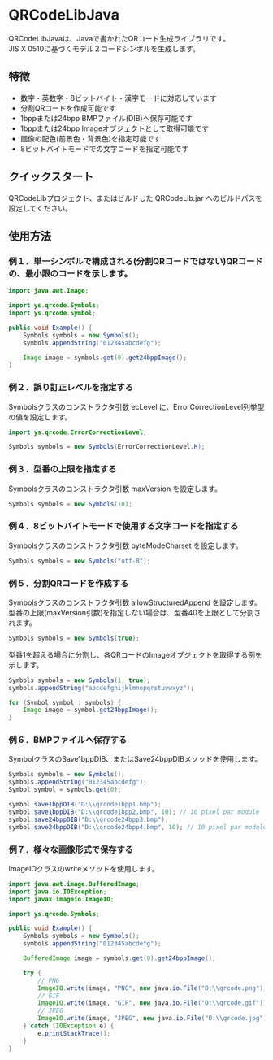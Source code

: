 # QRCodeLibJava
QRCodeLibJavaは、Javaで書かれたQRコード生成ライブラリです。  
JIS X 0510に基づくモデル２コードシンボルを生成します。

## 特徴
- 数字・英数字・8ビットバイト・漢字モードに対応しています
- 分割QRコードを作成可能です
- 1bppまたは24bpp BMPファイル(DIB)へ保存可能です
- 1bppまたは24bpp Imageオブジェクトとして取得可能です  
- 画像の配色(前景色・背景色)を指定可能です
- 8ビットバイトモードでの文字コードを指定可能です


## クイックスタート
QRCodeLibプロジェクト、またはビルドした QRCodeLib.jar へのビルドパスを設定してください。


## 使用方法
### 例１．単一シンボルで構成される(分割QRコードではない)QRコードの、最小限のコードを示します。

```java
import java.awt.Image;

import ys.qrcode.Symbols;
import ys.qrcode.Symbol;

public void Example() {
    Symbols symbols = new Symbols();
    symbols.appendString("012345abcdefg");

    Image image = symbols.get(0).get24bppImage();
}
```

### 例２．誤り訂正レベルを指定する
Symbolsクラスのコンストラクタ引数 ecLevel に、ErrorCorrectionLevel列挙型の値を設定します。

```java
import ys.qrcode.ErrorCorrectionLevel;

Symbols symbols = new Symbols(ErrorCorrectionLevel.H);
```

### 例３．型番の上限を指定する
Symbolsクラスのコンストラクタ引数 maxVersion を設定します。
```java
Symbols symbols = new Symbols(10);
```

### 例４．8ビットバイトモードで使用する文字コードを指定する
Symbolsクラスのコンストラクタ引数 byteModeCharset を設定します。
```java
Symbols symbols = new Symbols("utf-8");
```

### 例５．分割QRコードを作成する
Symbolsクラスのコンストラクタ引数 allowStructuredAppend を設定します。  
型番の上限(maxVersion引数)を指定しない場合は、型番40を上限として分割されます。

```java
Symbols symbols = new Symbols(true);
```

型番1を超える場合に分割し、各QRコードのImageオブジェクトを取得する例を示します。

```java
Symbols symbols = new Symbols(1, true);
symbols.appendString("abcdefghijklmnopqrstuvwxyz");

for (Symbol symbol : symbols) {
    Image image = symbol.get24bppImage();
}
```

### 例６．BMPファイルへ保存する
SymbolクラスのSave1bppDIB、またはSave24bppDIBメソッドを使用します。

```java
Symbols symbols = new Symbols();
symbols.appendString("012345abcdefg");
Symbol symbol = symbols.get(0);

symbol.save1bppDIB("D:\\qrcode1bpp1.bmp");
symbol.save1bppDIB("D:\\qrcode1bpp2.bmp", 10); // 10 pixel par module
symbol.save24bppDIB("D:\\qrcode24bpp3.bmp");
symbol.save24bppDIB("D:\\qrcode24bpp4.bmp", 10); // 10 pixel par module
```

### 例７．様々な画像形式で保存する
ImageIOクラスのwriteメソッドを使用します。

```java
import java.awt.image.BufferedImage;
import java.io.IOException;
import javax.imageio.ImageIO;

import ys.qrcode.Symbols;

public void Example() {
    Symbols symbols = new Symbols();
    symbols.appendString("012345abcdefg");

    BufferedImage image = symbols.get(0).get24bppImage();

    try {
        // PNG
        ImageIO.write(image, "PNG", new java.io.File("D:\\qrcode.png"));
        // GIF
        ImageIO.write(image, "GIF", new java.io.File("D:\\qrcode.gif"));
        // JPEG
        ImageIO.write(image, "JPEG", new java.io.File("D:\\qrcode.jpg"));
    } catch (IOException e) {
        e.printStackTrace();
    }
}
````
